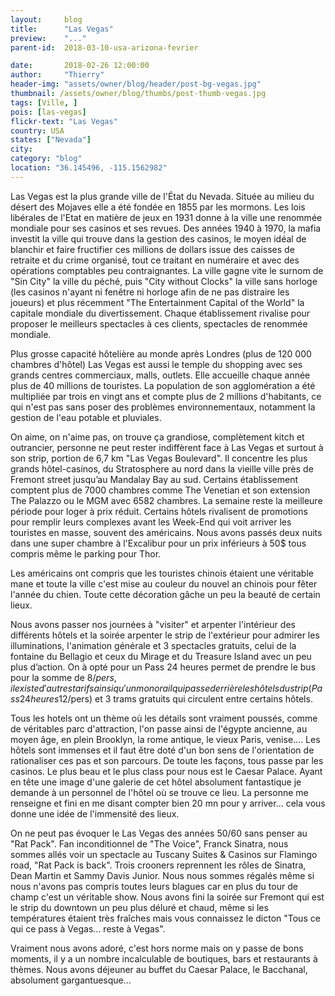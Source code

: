 ```yaml
---
layout:     blog
title:      "Las Vegas"
preview:    "..."
parent-id:  2018-03-10-usa-arizona-fevrier

date:       2018-02-26 12:00:00
author:     "Thierry"
header-img: "assets/owner/blog/header/post-bg-vegas.jpg"
thumbnail: /assets/owner/blog/thumbs/post-thumb-vegas.jpg
tags: [Ville, ]
pois: [las-vegas]
flickr-text: "Las Vegas"
country: USA 
states: ["Nevada"]
city: 
category: "blog"
location: "36.145496, -115.1562982"
---
```


Las Vegas est la plus grande ville de l'État du Nevada. Située au milieu du désert des Mojaves elle a été fondée en 1855 par les mormons. Les lois libérales de l'Etat en matière de jeux en 1931 donne à la ville une renommée mondiale pour ses casinos et ses revues. Des années 1940 à 1970, la mafia investit la ville qui trouve dans la gestion des casinos, le moyen idéal de blanchir et faire fructifier ces millions de dollars issue des caisses de retraite et du crime organisé, tout ce traitant en numéraire et avec des opérations comptables peu contraignantes. La ville gagne vite le surnom de "Sin City" la ville du péché, puis "City without Clocks" la ville sans horloge (les casinos n'ayant ni fenêtre ni horloge afin de ne pas distraire les joueurs) et plus récemment "The Entertainment Capital of the World" la capitale mondiale du divertissement. Chaque établissement rivalise pour proposer le meilleurs spectacles à ces clients, spectacles de renommée mondiale. 

Plus grosse capacité hôtelière au monde après Londres (plus de 120 000 chambres d'hôtel) Las Vegas est aussi le temple du shopping avec ses grands centres commerciaux, malls, outlets. Elle accueille chaque année plus de 40 millions de touristes. La population de son agglomération a été multipliée par trois en vingt ans et compte plus de 2 millions d'habitants, ce qui n'est pas sans poser des problèmes environnementaux, notamment la gestion de l'eau potable et pluviales.

On aime, on n'aime pas, on trouve ça grandiose, complètement kitch et outrancier, personne ne peut rester indiffèrent face à Las Vegas et surtout à son strip, portion de 6,7 km "Las Vegas Boulevard". Il concentre les plus grands hôtel-casinos, du Stratosphere au nord dans la vieille ville près de Fremont street jusqu’au Mandalay Bay au sud. Certains établissement comptent plus de 7000 chambres comme The Venetian et son extension The Palazzo ou le MGM avec 6582 chambres. La semaine reste la meilleure période pour loger à prix réduit. Certains hôtels rivalisent de promotions pour remplir leurs complexes avant les Week-End qui voit arriver les touristes en masse, souvent des américains. Nous avons passés deux nuits dans une super chambre à l'Excalibur pour un prix inférieurs à 50$ tous compris même le parking pour Thor.

Les américains ont compris que les touristes chinois étaient une véritable mane et toute la ville c'est mise au couleur du nouvel an chinois pour fêter l'année du chien. Toute cette décoration gâche un peu la beauté de certain lieux.

Nous avons passer nos journées à "visiter" et arpenter l'intérieur des différents hôtels et la soirée arpenter le strip de l'extérieur pour admirer les illuminations, l'animation générale et 3 spectacles gratuits, celui de la fontaine du Bellagio et ceux du Mirage et du Treasure Island avec un peu plus d’action. On à opté pour un Pass 24 heures permet de prendre le bus pour la somme de 8$/pers, il existe d'autres tarifs ainsi qu'un monorail qui passe derrière les hôtels du strip (Pass 24 heures 12$/pers) et 3 trams gratuits qui circulent entre certains hôtels.

Tous les hotels ont un thème où les détails sont vraiment poussés, comme de véritables parc d'attraction, l'on passe ainsi de l'égypte ancienne, au moyen âge, en plein Brooklyn, la rome antique, le vieux Paris, venise.... Les hôtels sont immenses et il faut être doté d'un bon sens de l'orientation de rationaliser ces pas et son parcours. De toute les façons, tous passe par les casinos. Le plus beau et le plus class pour nous est le Caesar Palace. Ayant en tête une image d'une galerie de cet hôtel absolument fantastique je demande à un personnel de l'hôtel où se trouve ce lieu. La personne me renseigne et fini en me disant compter bien 20 mn pour y arriver... cela vous donne une idée de l'immensité des lieux.

On ne peut pas évoquer le Las Vegas des années 50/60 sans penser au "Rat Pack". Fan inconditionnel de "The Voice", Franck Sinatra, nous sommes allés voir un spectacle au Tuscany Suites & Casinos sur Flamingo road, "Rat Pack is back". Trois crooners reprennent les rôles de Sinatra, Dean Martin et Sammy Davis Junior. Nous nous sommes régalés même si nous n'avons pas compris toutes leurs blagues car en plus du tour de champ c'est un véritable show. Nous avons fini la soirée sur Fremont qui est le strip du downtown un peu plus déluré et chaud, même si les températures étaient très fraîches mais vous connaissez le dicton "Tous ce qui ce pass à Vegas... reste à Vegas".

Vraiment nous avons adoré, c'est hors norme mais on y passe de bons moments, il y a un nombre incalculable de boutiques, bars et restaurants à thèmes. Nous avons déjeuner au buffet du Caesar Palace, le Bacchanal, absolument gargantuesque...









